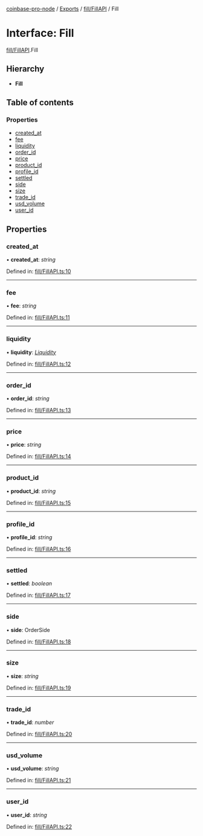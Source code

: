[coinbase-pro-node](../../README.md) / [Exports](../../modules.md) / [fill/FillAPI](../../modules/fill_fillapi.md) / Fill

# Interface: Fill

[fill/FillAPI](../../modules/fill_fillapi.md).Fill

## Hierarchy

- **Fill**

## Table of contents

### Properties

- [created_at](fillapi.fill.md#created_at)
- [fee](fillapi.fill.md#fee)
- [liquidity](fillapi.fill.md#liquidity)
- [order_id](fillapi.fill.md#order_id)
- [price](fillapi.fill.md#price)
- [product_id](fillapi.fill.md#product_id)
- [profile_id](fillapi.fill.md#profile_id)
- [settled](fillapi.fill.md#settled)
- [side](fillapi.fill.md#side)
- [size](fillapi.fill.md#size)
- [trade_id](fillapi.fill.md#trade_id)
- [usd_volume](fillapi.fill.md#usd_volume)
- [user_id](fillapi.fill.md#user_id)

## Properties

### created_at

• **created_at**: _string_

Defined in: [fill/FillAPI.ts:10](https://github.com/bennycode/coinbase-pro-node/blob/bf1bcdd/src/fill/FillAPI.ts#L10)

---

### fee

• **fee**: _string_

Defined in: [fill/FillAPI.ts:11](https://github.com/bennycode/coinbase-pro-node/blob/bf1bcdd/src/fill/FillAPI.ts#L11)

---

### liquidity

• **liquidity**: [_Liquidity_](../../enums/fill/fillapi.liquidity.md)

Defined in: [fill/FillAPI.ts:12](https://github.com/bennycode/coinbase-pro-node/blob/bf1bcdd/src/fill/FillAPI.ts#L12)

---

### order_id

• **order_id**: _string_

Defined in: [fill/FillAPI.ts:13](https://github.com/bennycode/coinbase-pro-node/blob/bf1bcdd/src/fill/FillAPI.ts#L13)

---

### price

• **price**: _string_

Defined in: [fill/FillAPI.ts:14](https://github.com/bennycode/coinbase-pro-node/blob/bf1bcdd/src/fill/FillAPI.ts#L14)

---

### product_id

• **product_id**: _string_

Defined in: [fill/FillAPI.ts:15](https://github.com/bennycode/coinbase-pro-node/blob/bf1bcdd/src/fill/FillAPI.ts#L15)

---

### profile_id

• **profile_id**: _string_

Defined in: [fill/FillAPI.ts:16](https://github.com/bennycode/coinbase-pro-node/blob/bf1bcdd/src/fill/FillAPI.ts#L16)

---

### settled

• **settled**: _boolean_

Defined in: [fill/FillAPI.ts:17](https://github.com/bennycode/coinbase-pro-node/blob/bf1bcdd/src/fill/FillAPI.ts#L17)

---

### side

• **side**: OrderSide

Defined in: [fill/FillAPI.ts:18](https://github.com/bennycode/coinbase-pro-node/blob/bf1bcdd/src/fill/FillAPI.ts#L18)

---

### size

• **size**: _string_

Defined in: [fill/FillAPI.ts:19](https://github.com/bennycode/coinbase-pro-node/blob/bf1bcdd/src/fill/FillAPI.ts#L19)

---

### trade_id

• **trade_id**: _number_

Defined in: [fill/FillAPI.ts:20](https://github.com/bennycode/coinbase-pro-node/blob/bf1bcdd/src/fill/FillAPI.ts#L20)

---

### usd_volume

• **usd_volume**: _string_

Defined in: [fill/FillAPI.ts:21](https://github.com/bennycode/coinbase-pro-node/blob/bf1bcdd/src/fill/FillAPI.ts#L21)

---

### user_id

• **user_id**: _string_

Defined in: [fill/FillAPI.ts:22](https://github.com/bennycode/coinbase-pro-node/blob/bf1bcdd/src/fill/FillAPI.ts#L22)
